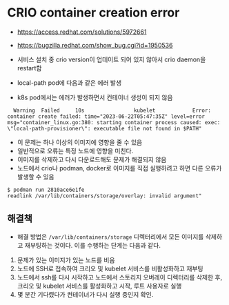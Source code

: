 # CRIO container creation error
- https://access.redhat.com/solutions/5972661
- https://bugzilla.redhat.com/show_bug.cgi?id=1950536

- 서비스 설치 중 crio version이 업데이트 되어 있지 않아서 crio daemon을 restart함
- local-path pod에 다음과 같은 에러 발생
- k8s pod에서는 에러가 발생하면서 컨테이너 생성이 되지 않음
```
  Warning  Failed     10s                kubelet            Error: container create failed: time="2023-06-22T05:47:35Z" level=error msg="container_linux.go:380: starting container process caused: exec: \"local-path-provisioner\": executable file not found in $PATH"
```

- 이 문제는 하나 이상의 이미지에 영향을 줄 수 있음
- 일반적으로 오류는 특정 노드에 영향을 미친다.
- 이미지를 삭제하고 다시 다운로드해도 문제가 해결되지 않음
- 노드에서 crio나 podman, docker로 이미지를 직접 실행하려고 하면 다른 오류가 발생할 수 있음
```
$ podman run 2810ace6e1fe
readlink /var/lib/containers/storage/overlay: invalid argument"
```

## 해결책
- 해결 방법은 `/var/lib/containers/storage` 디렉터리에서 모든 이미지를 삭제하고 재부팅하는 것이다. 이를 수행하는 단계는 다음과 같다.
1. 문제가 있는 이미지가 있는 노드를 비움
2. 노드에 SSH로 접속하여 크리오 및 kubelet 서비스를 비활성화하고 재부팅
3. 노드에서 ssh를 다시 시작하고 노드에서 스토리지 오버레이 디렉터리를 삭제한 후, 크리오 및 kubelet 서비스를 활성화하고 시작, 루트 사용자로 실행
4. 몇 분간 기다렸다가 컨테이너가 다시 실행 중인지 확인.